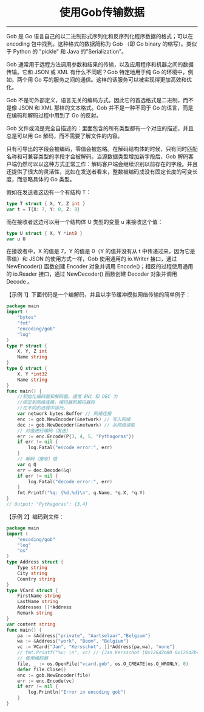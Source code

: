 <center><h1>使用Gob传输数据</h1></center>

---

Gob 是 Go 语言自己的以二进制形式序列化和反序列化程序数据的格式；可以在 encoding 包中找到。这种格式的数据简称为 Gob （即 Go binary 的缩写）。类似于 Python 的 "pickle" 和 Java 的"Serialization"。

Gob 通常用于远程方法调用参数和结果的传输，以及应用程序和机器之间的数据传输。它和 JSON 或 XML 有什么不同呢？Gob 特定地用于纯 Go 的环境中，例如，两个用 Go 写的服务之间的通信。这样的话服务可以被实现得更加高效和优化。

Gob 不是可外部定义，语言无关的编码方式。因此它的首选格式是二进制，而不是像 JSON 和 XML 那样的文本格式。Gob 并不是一种不同于 Go 的语言，而是在编码和解码过程中用到了 Go 的反射。

Gob 文件或流是完全自描述的：里面包含的所有类型都有一个对应的描述，并且总是可以用 Go 解码，而不需要了解文件的内容。

只有可导出的字段会被编码，零值会被忽略。在解码结构体的时候，只有同时匹配名称和可兼容类型的字段才会被解码。当源数据类型增加新字段后，Gob 解码客户端仍然可以以这种方式正常工作：解码客户端会继续识别以前存在的字段。并且还提供了很大的灵活性，比如在发送者看来，整数被编码成没有固定长度的可变长度，而忽略具体的 Go 类型。

假如在发送者这边有一个有结构 T：

```go
type T struct { X, Y, Z int }
var t = T{X: 7, Y: 0, Z: 8}
```

而在接收者这边可以用一个结构体 U 类型的变量 u 来接收这个值：

```go
type U struct { X, Y *int8 }
var u U
```

在接收者中，X 的值是 7，Y 的值是 0（Y 的值并没有从 t 中传递过来，因为它是零值）和 JSON 的使用方式一样，Gob 使用通用的 io.Writer 接口，通过 NewEncoder() 函数创建 Encoder 对象并调用 Encode()；相反的过程使用通用的 io.Reader 接口，通过 NewDecoder() 函数创建 Decoder 对象并调用 Decode 。

【示例 1】下面代码是一个编解码，并且以字节缓冲模拟网络传输的简单例子：

```go
package main
import (
    "bytes"
    "fmt"
    "encoding/gob"
    "log"
)
type P struct {
    X, Y, Z int
    Name string
}
type Q struct {
    X, Y *int32
    Name string
}
func main() {
    //初始化编码器和解码器。通常 ENC 和 DEC 为
    //绑定到网络连接，编码器和解码器将
    //在不同的进程中运行。
    var network bytes.Buffer // 网络连接
    enc := gob.NewEncoder(&network) // 写入网络
    dec := gob.NewDecoder(&network) // 从网络读取
    // 对值进行编码（发送）
    err := enc.Encode(P{3, 4, 5, "Pythagoras"})
    if err != nil {
        log.Fatal("encode error:", err)
    }
    // 解码（接收）值
    var q Q
    err = dec.Decode(&q)
    if err != nil {
        log.Fatal("decode error:", err)
    }
    fmt.Printf("%q: {%d,%d}\n", q.Name, *q.X, *q.Y)
}
// Output: "Pythagoras": {3,4}
```

【示例 2】编码到文件：

```go
package main
import (
    "encoding/gob"
    "log"
    "os"
)
type Address struct {
    Type string
    City string
    Country string
}
type VCard struct {
    FirstName string
    LastName string
    Addresses []*Address
    Remark string
}
var content string
func main() {
    pa := &Address{"private", "Aartselaar","Belgium"}
    wa := &Address{"work", "Boom", "Belgium"}
    vc := VCard{"Jan", "Kersschot", []*Address{pa,wa}, "none"}
    // fmt.Printf("%v: \n", vc) // {Jan Kersschot [0x126d2b80 0x126d2be0] none}:
    // 使用编码器
    file, _ := os.OpenFile("vcard.gob", os.O_CREATE|os.O_WRONLY, 0)
    defer file.Close()
    enc := gob.NewEncoder(file)
    err := enc.Encode(vc)
    if err != nil {
        log.Println("Error in encoding gob")
    }
}
```

